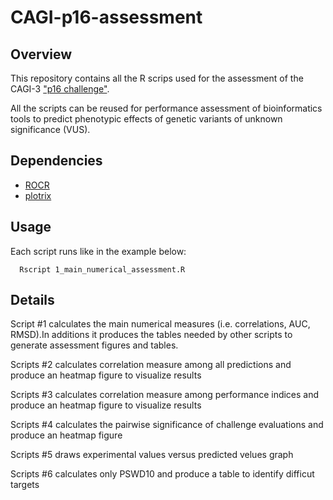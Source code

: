 # CAGI-p16-assessment

## Overview

This repository contains all the R scrips used for the assessment of the CAGI-3 ["p16 challenge"](https://genomeinterpretation.org/content/predict-how-variants-p16-tumor-suppressor-protein-affect-cell-proliferation).

All the scripts can be reused for performance assessment of bioinformatics tools to predict phenotypic effects of genetic variants of unknown significance (VUS).

## Dependencies

* [ROCR](https://cran.r-project.org/web/packages/ROCR/index.html)
* [plotrix](https://cran.r-project.org/web/packages/plotrix/index.html)

## Usage
Each script runs like in the example below:

``` 
  Rscript 1_main_numerical_assessment.R 
```

## Details

Script #1 calculates the main numerical measures (i.e. correlations, AUC, RMSD).In additions it produces the tables needed by other scripts to generate assessment figures and tables.

Scripts #2 calculates correlation measure among all predictions and produce an heatmap figure to visualize results

Scripts #3 calculates correlation measure among performance indices and produce an heatmap figure to visualize results

Scripts #4 calculates the pairwise significance of challenge evaluations and produce an heatmap figure

Scripts #5 draws experimental values versus predicted velues graph

Scripts #6 calculates only PSWD10 and produce a table to identify difficut targets

